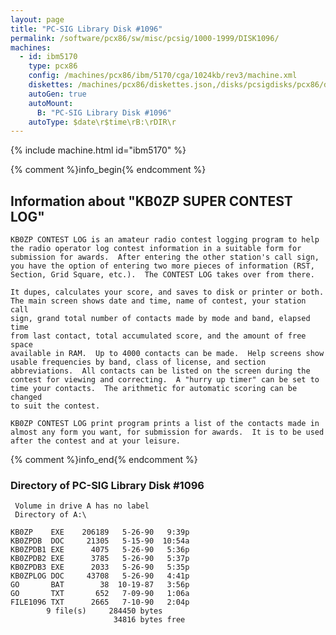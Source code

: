 ```yaml
---
layout: page
title: "PC-SIG Library Disk #1096"
permalink: /software/pcx86/sw/misc/pcsig/1000-1999/DISK1096/
machines:
  - id: ibm5170
    type: pcx86
    config: /machines/pcx86/ibm/5170/cga/1024kb/rev3/machine.xml
    diskettes: /machines/pcx86/diskettes.json,/disks/pcsigdisks/pcx86/diskettes.json
    autoGen: true
    autoMount:
      B: "PC-SIG Library Disk #1096"
    autoType: $date\r$time\rB:\rDIR\r
---
```


{% include machine.html id="ibm5170" %}

{% comment %}info_begin{% endcomment %}

## Information about "KB0ZP SUPER CONTEST LOG"

    KB0ZP CONTEST LOG is an amateur radio contest logging program to help
    the radio operator log contest information in a suitable form for
    submission for awards.  After entering the other station's call sign,
    you have the option of entering two more pieces of information (RST,
    Section, Grid Square, etc.).  The CONTEST LOG takes over from there.
    
    It dupes, calculates your score, and saves to disk or printer or both.
    The main screen shows date and time, name of contest, your station call
    sign, grand total number of contacts made by mode and band, elapsed time
    from last contact, total accumulated score, and the amount of free space
    available in RAM.  Up to 4000 contacts can be made.  Help screens show
    usable frequencies by band, class of license, and section
    abbreviations.  All contacts can be listed on the screen during the
    contest for viewing and correcting.  A "hurry up timer" can be set to
    time your contacts.  The arithmetic for automatic scoring can be changed
    to suit the contest.
    
    KB0ZP CONTEST LOG print program prints a list of the contacts made in
    almost any form you want, for submission for awards.  It is to be used
    after the contest and at your leisure.
{% comment %}info_end{% endcomment %}


### Directory of PC-SIG Library Disk #1096

     Volume in drive A has no label
     Directory of A:\

    KB0ZP    EXE    206189   5-26-90   9:39p
    KB0ZPDB  DOC     21305   5-15-90  10:54a
    KB0ZPDB1 EXE      4075   5-26-90   5:36p
    KB0ZPDB2 EXE      3785   5-26-90   5:37p
    KB0ZPDB3 EXE      2033   5-26-90   5:35p
    KB0ZPLOG DOC     43708   5-26-90   4:41p
    GO       BAT        38  10-19-87   3:56p
    GO       TXT       652   7-09-90   1:06a
    FILE1096 TXT      2665   7-10-90   2:04p
            9 file(s)     284450 bytes
                           34816 bytes free
